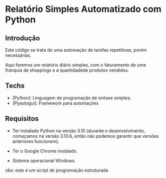 # Relatório Simples Automatizado com Python

## Introdução

Este código se trata de uma automação de tarefas repetitivas, porém necessárias.

Aqui faremos um relatório diário simples, com o faturamento de uma franquia de shoppings e a quantidadede produtos vendidos.


## Techs
 
* [Python]: Linguagem de programação de sintaxe simples;
* [Pyautogui]: Framework para automações


## Requisitos

* Ter instalado Python na versão 3.10 (durante o desenvolvimento, começamos na versão 3.10.6, então não podemos garantir que versões anteriores funcionem).

* Ter o Google Chrome instalado.

* Sistema operacional Windows.

obs: este é um script de programação estruturada